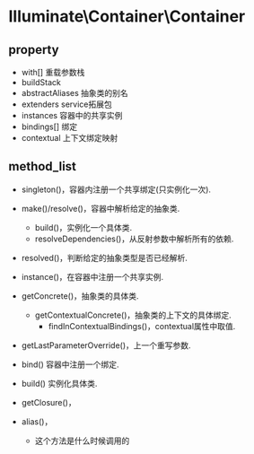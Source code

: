 # Illuminate\Container\Container
## property
- with[]              重载参数栈
- buildStack          
- abstractAliases     抽象类的别名
- extenders           service拓展包
- instances           容器中的共享实例
- bindings[]          绑定
- contextual          上下文绑定映射

## method_list
- singleton()，容器内注册一个共享绑定(只实例化一次).

- make()/resolve()，容器中解析给定的抽象类.
    - build()，实例化一个具体类.
    - resolveDependencies()，从反射参数中解析所有的依赖.

- resolved()，判断给定的抽象类型是否已经解析.
- instance()，在容器中注册一个共享实例.

- getConcrete()，抽象类的具体类.
	- getContextualConcrete()，抽象类的上下文的具体绑定.
		- findInContextualBindings()，contextual属性中取值.

- getLastParameterOverride()，上一个重写参数.

- bind()    容器中注册一个绑定.
- build()   实例化具体类.

- getClosure()，    

- alias()，
	- 这个方法是什么时候调用的